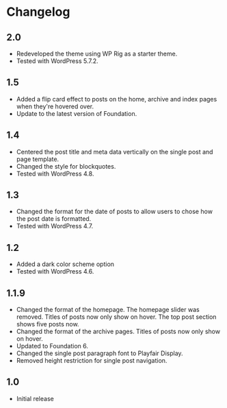 # Changelog

## 2.0
- Redeveloped the theme using WP Rig as a starter theme.
- Tested with WordPress 5.7.2.

## 1.5
- Added a flip card effect to posts on the home, archive and index pages when they're hovered over.
- Update to the latest version of Foundation.

## 1.4
- Centered the post title and meta data vertically on the single post and page template.
- Changed the style for blockquotes.
- Tested with WordPress 4.8.

## 1.3
- Changed the format for the date of posts to allow users to chose how the post date is formatted.
- Tested with WordPress 4.7.

## 1.2
- Added a dark color scheme option
- Tested with WordPress 4.6.

## 1.1.9
- Changed the format of the homepage. The homepage slider was removed. Titles of posts now only show on hover. The top post section shows five posts now.
- Changed the format of the archive pages. Titles of posts now only show on hover.
- Updated to Foundation 6.
- Changed the single post paragraph font to Playfair Display.
- Removed height restriction for single post navigation.

## 1.0
- Initial release
